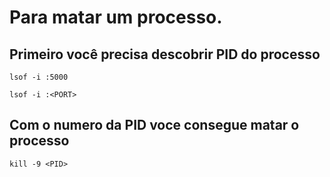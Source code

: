# Para matar um processo.
## Primeiro você precisa descobrir PID do processo
```
lsof -i :5000

lsof -i :<PORT>
```

## Com o numero da PID voce consegue matar o processo
```
kill -9 <PID>
```